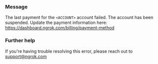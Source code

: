 
### Message
The last payment for the <code>&lt;ACCOUNT&gt;</code> account failed.
The account has been suspended. Update the payment information here:
https://dashboard.ngrok.com/billing/payment-method

### Further help
If you're having trouble resolving this error, please reach out to [support@ngrok.com](mailto:support@ngrok.com?subject=Help%20with%20ERR_NGROK_102)

